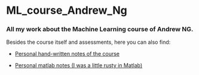 # ML_course_Andrew_Ng

### All my work about the Machine Learning course of Andrew NG.

 Besides the course itself and assessments, here you can also find:

- [Personal hand-written notes of the course](personal_notes_theory.md)

- [Personal matlab notes (I was a little rusty in Matlab)](personal_notes_matlab)
